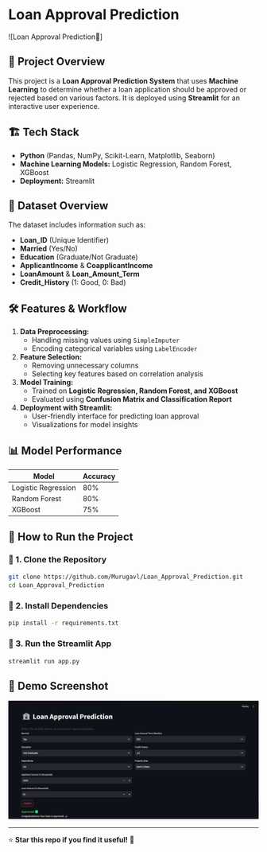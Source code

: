 # Loan Approval Prediction

![Loan Approval Prediction🏦]

## 🚀 Project Overview
This project is a **Loan Approval Prediction System** that uses **Machine Learning** to determine whether a loan application should be approved or rejected based on various factors. It is deployed using **Streamlit** for an interactive user experience.

## 🏗️ Tech Stack
- **Python** (Pandas, NumPy, Scikit-Learn, Matplotlib, Seaborn)
- **Machine Learning Models:** Logistic Regression, Random Forest, XGBoost
- **Deployment:** Streamlit

## 📂 Dataset Overview
The dataset includes information such as:
- **Loan_ID** (Unique Identifier)
- **Married** (Yes/No)
- **Education** (Graduate/Not Graduate)
- **ApplicantIncome** & **CoapplicantIncome**
- **LoanAmount** & **Loan_Amount_Term**
- **Credit_History** (1: Good, 0: Bad)

## 🛠️ Features & Workflow
1. **Data Preprocessing:**
   - Handling missing values using `SimpleImputer`
   - Encoding categorical variables using `LabelEncoder`
2. **Feature Selection:**
   - Removing unnecessary columns
   - Selecting key features based on correlation analysis
3. **Model Training:**
   - Trained on **Logistic Regression, Random Forest, and XGBoost**
   - Evaluated using **Confusion Matrix and Classification Report**
4. **Deployment with Streamlit:**
   - User-friendly interface for predicting loan approval
   - Visualizations for model insights

## 📊 Model Performance
| Model | Accuracy |
|--------|-----------|
| Logistic Regression | 80% |
| Random Forest | 80% |
| XGBoost | 75%
## 🚀 How to Run the Project
### 🔹 1. Clone the Repository
```sh
git clone https://github.com/Murugavl/Loan_Approval_Prediction.git
cd Loan_Approval_Prediction
```

### 🔹 2. Install Dependencies
```sh
pip install -r requirements.txt
```

### 🔹 3. Run the Streamlit App
```sh
streamlit run app.py
```

## 📌 Demo Screenshot
![Demo](image.png)

---
⭐ **Star this repo if you find it useful!** 🚀
